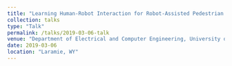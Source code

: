 ```yaml
---
title: "Learning Human-Robot Interaction for Robot-Assisted Pedestrian Regulation"
collection: talks
type: "Talk"
permalink: /talks/2019-03-06-talk
venue: "Department of Electrical and Computer Engineering, University of Wyoming"
date: 2019-03-06
location: "Laramie, WY"
---
```

